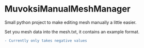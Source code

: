 # MuvoksiManualMeshManager
Small python project to make editing mesh manually a little easier.

Set you mesh data into the mesh.txt, it contains an example format. 

```diff
- Currently only takes negative values 
```
